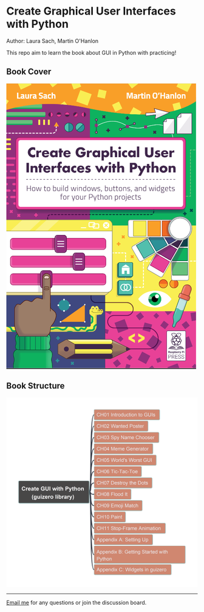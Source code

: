 # Create Graphical User Interfaces with Python

Author: Laura Sach, Martin O'Hanlon

This repo aim to learn the book about GUI in Python with practicing!

## Book Cover

![book_content](img/book_cover.png)

## Book Structure

![toc](img/Create_GUI_with_Python.png)

---

[Email me](mailto:xiaoqizhao@outlook.com) for any questions or join the discussion board.